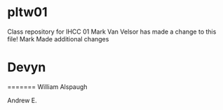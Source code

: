 # pltw01
Class repository for IHCC 01
Mark Van Velsor has made a change to this file!
Mark Made additional changes


Devyn
=======
=======
William Alspaugh

Andrew E.

